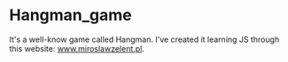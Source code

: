 # Hangman_game

It's a well-know game called Hangman. I've created it learning JS through this website: www.miroslawzelent.pl.
